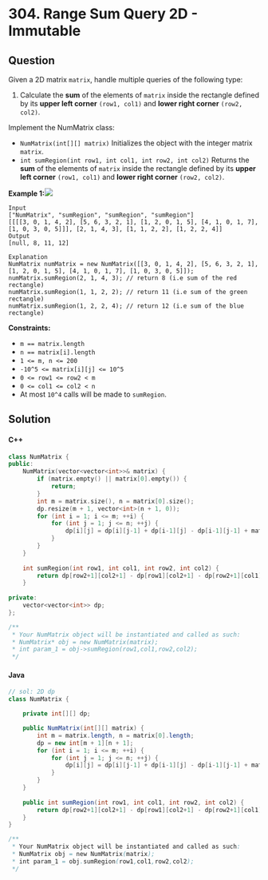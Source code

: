 # 304. Range Sum Query 2D - Immutable

## Question

Given a 2D matrix `matrix`, handle multiple queries of the following type:

1. Calculate the **sum** of the elements of `matrix` inside the rectangle defined by its **upper left corner** `(row1, col1)` and **lower right corner** `(row2, col2)`.

Implement the NumMatrix class:

* `NumMatrix(int[][] matrix)` Initializes the object with the integer matrix `matrix`.
* `int sumRegion(int row1, int col1, int row2, int col2)` Returns the **sum** of the elements of `matrix` inside the rectangle defined by its **upper left corner** `(row1, col1)` and **lower right corner** `(row2, col2)`.

**Example 1:**![](https://assets.leetcode.com/uploads/2021/03/14/sum-grid.jpg)

```
Input
["NumMatrix", "sumRegion", "sumRegion", "sumRegion"]
[[[[3, 0, 1, 4, 2], [5, 6, 3, 2, 1], [1, 2, 0, 1, 5], [4, 1, 0, 1, 7], [1, 0, 3, 0, 5]]], [2, 1, 4, 3], [1, 1, 2, 2], [1, 2, 2, 4]]
Output
[null, 8, 11, 12]

Explanation
NumMatrix numMatrix = new NumMatrix([[3, 0, 1, 4, 2], [5, 6, 3, 2, 1], [1, 2, 0, 1, 5], [4, 1, 0, 1, 7], [1, 0, 3, 0, 5]]);
numMatrix.sumRegion(2, 1, 4, 3); // return 8 (i.e sum of the red rectangle)
numMatrix.sumRegion(1, 1, 2, 2); // return 11 (i.e sum of the green rectangle)
numMatrix.sumRegion(1, 2, 2, 4); // return 12 (i.e sum of the blue rectangle)
```

**Constraints:**

* `m == matrix.length`
* `n == matrix[i].length`
* `1 <= m, n <= 200`
* `-10^5 <= matrix[i][j] <= 10^5`
* `0 <= row1 <= row2 < m`
* `0 <= col1 <= col2 < n`
* At most `10^4` calls will be made to `sumRegion`.

## Solution

#### C++

```cpp
class NumMatrix {
public:
    NumMatrix(vector<vector<int>>& matrix) {
        if (matrix.empty() || matrix[0].empty()) {
            return;
        }
        int m = matrix.size(), n = matrix[0].size();
        dp.resize(m + 1, vector<int>(n + 1, 0));
        for (int i = 1; i <= m; ++i) {
            for (int j = 1; j <= n; ++j) {
                dp[i][j] = dp[i][j-1] + dp[i-1][j] - dp[i-1][j-1] + matrix[i-1][j-1];
            }
        }
    }
    
    int sumRegion(int row1, int col1, int row2, int col2) {
        return dp[row2+1][col2+1] - dp[row1][col2+1] - dp[row2+1][col1] + dp[row1][col1];
    }
    
private:
    vector<vector<int>> dp;
};

/**
 * Your NumMatrix object will be instantiated and called as such:
 * NumMatrix* obj = new NumMatrix(matrix);
 * int param_1 = obj->sumRegion(row1,col1,row2,col2);
 */
```

#### Java

```java
// sol: 2D dp
class NumMatrix {

    private int[][] dp;

    public NumMatrix(int[][] matrix) {
        int m = matrix.length, n = matrix[0].length;
        dp = new int[m + 1][n + 1];
        for (int i = 1; i <= m; ++i) {
            for (int j = 1; j <= n; ++j) {
                dp[i][j] = dp[i][j-1] + dp[i-1][j] - dp[i-1][j-1] + matrix[i-1][j-1];
            }
        }
    }
    
    public int sumRegion(int row1, int col1, int row2, int col2) {
        return dp[row2+1][col2+1] - dp[row1][col2+1] - dp[row2+1][col1] + dp[row1][col1];
    }
}

/**
 * Your NumMatrix object will be instantiated and called as such:
 * NumMatrix obj = new NumMatrix(matrix);
 * int param_1 = obj.sumRegion(row1,col1,row2,col2);
 */
```
